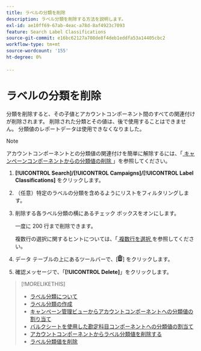 ```yaml
---
title: ラベルの分類を削除
description: ラベル分類を削除する方法を説明します。
exl-id: ae10ff69-67ab-4eac-a78d-8af4923c7093
feature: Search Label Classifications
source-git-commit: e16bc62127a708de8f4deb1eddfa53a14405cbc2
workflow-type: tm+mt
source-wordcount: '155'
ht-degree: 0%

---
```


# ラベルの分類を削除

分類を削除すると、その子値とアカウントコンポーネント間のすべての関連付けが削除されます。 削除された分類とその値は、後で使用することはできません。 分類値のレポートデータは使用できなくなりました。

>[!NOTE]
>
>アカウントコンポーネントとの分類値の関連付けを簡単に解除するには、「[ キャンペーンコンポーネントからの分類値の削除 ](classification-values-remove.md)」を参照してください。

1. **[!UICONTROL Search]/[!UICONTROL Campaigns]/[!UICONTROL Label Classifications]** をクリックします。

1. （任意）特定のラベルの分類を含めるようにリストをフィルタリングします。

1. 削除する各ラベル分類の横にあるチェック ボックスをオンにします。

   一度に 200 行まで削除できます。

   複数行の選択に関するヒントについては、「[ 複数行を選択 ](/help/search-social-commerce/common-tasks/navigation-editing-selection/multiple-rows-select.md) を参照してください。

1. データ テーブルの上にあるツールバーで、[![ 削除 ](/help/search-social-commerce/assets/delete.png " 削除 ")] をクリックします。

1. 確認メッセージで、「**[!UICONTROL Delete]**」をクリックします。

>[!MORELIKETHIS]
>
>* [ ラベル分類について ](classification-about.md)
>* [ ラベル分類の作成 ](classification-create.md)
>* [ キャンペーン管理ビューからアカウントコンポーネントへの分類値の割り当て ](classification-values-assign-campaign-management.md)
>* [ バルクシートを使用した勘定科目コンポーネントへの分類値の割当て ](classification-values-assign-bulksheets.md)
>* [ アカウントコンポーネントからラベル分類値を削除する ](classification-values-remove.md)
>* [ ラベル分類値を削除 ](classification-values-delete.md)
